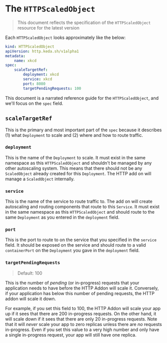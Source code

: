 # The `HTTPScaledObject`

>This document reflects the specification of the `HTTPScaledObject` resource for the latest version

Each `HTTPScaledObject` looks approximately like the below:

```yaml
kind: HTTPScaledObject
apiVersion: http.keda.sh/v1alpha1
metadata:
    name: xkcd
spec:
    scaleTargetRef:
        deployment: xkcd
        service: xkcd
        port: 8080
        targetPendingRequests: 100
```

This document is a narrated reference guide for the `HTTPScaledObject`, and we'll focus on the `spec` field.

## `scaleTargetRef`

This is the primary and most important part of the `spec` because it describes (1) what `Deployment` to scale and (2) where and how to route traffic.

### `deployment`

This is the name of the `Deployment` to scale. It must exist in the same namespace as this `HTTPScaledObject` and shouldn't be managed by any other autoscaling system. This means that there should not be any `ScaledObject` already created for this `Deployment`. The HTTP add on will manage a `ScaledObject` internally.

### `service`

This is the name of the service to route traffic to. The add on will create autoscaling and routing components that route to this `Service`. It must exist in the same namespace as this `HTTPScaledObject` and should route to the same `Deployment` as you entered in the `deployment` field.

### `port`

This is the port to route to on the service that you specified in the `service` field. It should be exposed on the service and should route to a valid `containerPort` on the `Deployment` you gave in the `deployment` field.

### `targetPendingRequests`

>Default: 100

This is the number of _pending_ (or in-progress) requests that your application needs to have before the HTTP Addon will scale it. Conversely, if your application has below this number of pending requests, the HTTP addon will scale it down.

For example, if you set this field to 100, the HTTP Addon will scale your app up if it sees that there are 200 in-progress requests. On the other hand, it will scale down if it sees that there are only 20 in-progress requests. Note that it will _never_ scale your app to zero replicas unless there are _no_ requests in-progress. Even if you set this value to a very high number and only have a single in-progress request, your app will still have one replica.
